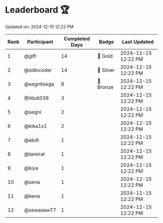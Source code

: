 # Leaderboard 🏆

Updated on: 2024-12-15 12:22 PM

| Rank | Participant       | Completed Days | Badge      | Last Updated         |
|------|-------------------|----------------|------------|----------------------|
| 1    | @gift             | 14             | 🏅 Gold     | 2024-12-15 12:22 PM |
| 2    | @sidocoder        | 14             | 🥈 Silver   | 2024-12-15 12:22 PM |
| 3    | @segnitsega       | 6              | 🥉 Bronze   | 2024-12-15 12:22 PM |
| 4    | @Abdi036          | 3              |            | 2024-12-15 12:22 PM |
| 5    | @segni            | 2              |            | 2024-12-15 12:22 PM |
| 6    | @kika1s1          | 2              |            | 2024-12-15 12:22 PM |
| 7    | @abdi             | 1              |            | 2024-12-15 12:22 PM |
| 8    | @tamirat          | 1              |            | 2024-12-15 12:22 PM |
| 9    | @kiya             | 1              |            | 2024-12-15 12:22 PM |
| 10   | @sena             | 1              |            | 2024-12-15 12:22 PM |
| 11   | @kena             | 1              |            | 2024-12-15 12:22 PM |
| 12   | @sewasewT7        | 1              |            | 2024-12-15 12:22 PM |
